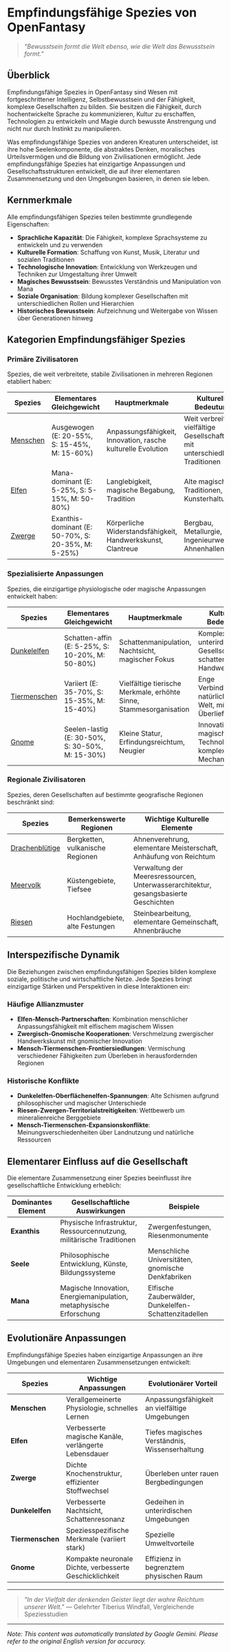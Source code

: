 # Empfindungsfähige Spezies von OpenFantasy

> *"Bewusstsein formt die Welt ebenso, wie die Welt das Bewusstsein formt."*

## Überblick

Empfindungsfähige Spezies in OpenFantasy sind Wesen mit fortgeschrittener Intelligenz, Selbstbewusstsein und der Fähigkeit, komplexe Gesellschaften zu bilden. Sie besitzen die Fähigkeit, durch hochentwickelte Sprache zu kommunizieren, Kultur zu erschaffen, Technologien zu entwickeln und Magie durch bewusste Anstrengung und nicht nur durch Instinkt zu manipulieren.

Was empfindungsfähige Spezies von anderen Kreaturen unterscheidet, ist ihre hohe Seelenkomponente, die abstraktes Denken, moralisches Urteilsvermögen und die Bildung von Zivilisationen ermöglicht. Jede empfindungsfähige Spezies hat einzigartige Anpassungen und Gesellschaftsstrukturen entwickelt, die auf ihrer elementaren Zusammensetzung und den Umgebungen basieren, in denen sie leben.

## Kernmerkmale

Alle empfindungsfähigen Spezies teilen bestimmte grundlegende Eigenschaften:

- **Sprachliche Kapazität**: Die Fähigkeit, komplexe Sprachsysteme zu entwickeln und zu verwenden
- **Kulturelle Formation**: Schaffung von Kunst, Musik, Literatur und sozialen Traditionen
- **Technologische Innovation**: Entwicklung von Werkzeugen und Techniken zur Umgestaltung ihrer Umwelt
- **Magisches Bewusstsein**: Bewusstes Verständnis und Manipulation von Mana
- **Soziale Organisation**: Bildung komplexer Gesellschaften mit unterschiedlichen Rollen und Hierarchien
- **Historisches Bewusstsein**: Aufzeichnung und Weitergabe von Wissen über Generationen hinweg

## Kategorien Empfindungsfähiger Spezies

### Primäre Zivilisatoren

Spezies, die weit verbreitete, stabile Zivilisationen in mehreren Regionen etabliert haben:

| Spezies | Elementares Gleichgewicht | Hauptmerkmale | Kulturelle Bedeutung |
|---------|-------------------|------------|----------------------|
| [Menschen](Humans.md) | Ausgewogen (E: 20-55%, S: 15-45%, M: 15-60%) | Anpassungsfähigkeit, Innovation, rasche kulturelle Evolution | Weit verbreitete, vielfältige Gesellschaften mit unterschiedlichen Traditionen |
| [Elfen](Elves.md) | Mana-dominant (E: 5-25%, S: 5-15%, M: 50-80%) | Langlebigkeit, magische Begabung, Tradition | Alte magische Traditionen, Kunsterhaltung |
| [Zwerge](Dwarves.md) | Exanthis-dominant (E: 50-70%, S: 20-35%, M: 5-25%) | Körperliche Widerstandsfähigkeit, Handwerkskunst, Clantreue | Bergbau, Metallurgie, Ingenieurwesen, Ahnenhallen |

### Spezialisierte Anpassungen

Spezies, die einzigartige physiologische oder magische Anpassungen entwickelt haben:

| Spezies | Elementares Gleichgewicht | Hauptmerkmale | Kulturelle Bedeutung |
|---------|-------------------|------------|----------------------|
| [Dunkelelfen](DarkElves.md) | Schatten-affin (E: 5-25%, S: 10-20%, M: 50-80%) | Schattenmanipulation, Nachtsicht, magischer Fokus | Komplexe unterirdische Gesellschaften, schattenbasierte Handwerke |
| [Tiermenschen](Beastfolk.md) | Variiert (E: 35-70%, S: 15-35%, M: 15-40%) | Vielfältige tierische Merkmale, erhöhte Sinne, Stammesorganisation | Enge Verbindung zur natürlichen Welt, mündliche Überlieferungen |
| [Gnome](Gnomes.md) | Seelen-lastig (E: 30-50%, S: 30-50%, M: 15-30%) | Kleine Statur, Erfindungsreichtum, Neugier | Innovation, magische Technologie, komplexe Mechanismen |

### Regionale Zivilisatoren

Spezies, deren Gesellschaften auf bestimmte geografische Regionen beschränkt sind:

| Spezies | Bemerkenswerte Regionen | Wichtige Kulturelle Elemente |
|---------|----------------|------------------------|
| [Drachenblütige](../Magical/Dragonkin.md) | Bergketten, vulkanische Regionen | Ahnenverehrung, elementare Meisterschaft, Anhäufung von Reichtum |
| [Meervolk](../Hybrid/Merfolk.md) | Küstengebiete, Tiefsee | Verwaltung der Meeresressourcen, Unterwasserarchitektur, gesangsbasierte Geschichten |
| [Riesen](../Monsters/Giants.md) | Hochlandgebiete, alte Festungen | Steinbearbeitung, elementare Gemeinschaft, Ahnenbräuche |

## Interspezifische Dynamik

Die Beziehungen zwischen empfindungsfähigen Spezies bilden komplexe soziale, politische und wirtschaftliche Netze. Jede Spezies bringt einzigartige Stärken und Perspektiven in diese Interaktionen ein:

### Häufige Allianzmuster

- **Elfen-Mensch-Partnerschaften**: Kombination menschlicher Anpassungsfähigkeit mit elfischem magischem Wissen
- **Zwergisch-Gnomische Kooperationen**: Verschmelzung zwergischer Handwerkskunst mit gnomischer Innovation
- **Mensch-Tiermenschen-Frontiersiedlungen**: Vermischung verschiedener Fähigkeiten zum Überleben in herausfordernden Regionen

### Historische Konflikte

- **Dunkelelfen-Oberflächenelfen-Spannungen**: Alte Schismen aufgrund philosophischer und magischer Unterschiede
- **Riesen-Zwergen-Territorialstreitigkeiten**: Wettbewerb um mineralienreiche Berggebiete
- **Mensch-Tiermenschen-Expansionskonflikte**: Meinungsverschiedenheiten über Landnutzung und natürliche Ressourcen

## Elementarer Einfluss auf die Gesellschaft

Die elementare Zusammensetzung einer Spezies beeinflusst ihre gesellschaftliche Entwicklung erheblich:

| Dominantes Element | Gesellschaftliche Auswirkungen | Beispiele |
|------------------|----------------|----------|
| **Exanthis** | Physische Infrastruktur, Ressourcennutzung, militärische Traditionen | Zwergenfestungen, Riesenmonumente |
| **Seele** | Philosophische Entwicklung, Künste, Bildungssysteme | Menschliche Universitäten, gnomische Denkfabriken |
| **Mana** | Magische Innovation, Energiemanipulation, metaphysische Erforschung | Elfische Zauberwälder, Dunkelelfen-Schattenzitadellen |

## Evolutionäre Anpassungen

Empfindungsfähige Spezies haben einzigartige Anpassungen an ihre Umgebungen und elementaren Zusammensetzungen entwickelt:

| Spezies | Wichtige Anpassungen | Evolutionärer Vorteil |
|---------|----------------|------------------------|
| **Menschen** | Verallgemeinerte Physiologie, schnelles Lernen | Anpassungsfähigkeit an vielfältige Umgebungen |
| **Elfen** | Verbesserte magische Kanäle, verlängerte Lebensdauer | Tiefes magisches Verständnis, Wissenserhaltung |
| **Zwerge** | Dichte Knochenstruktur, effizienter Stoffwechsel | Überleben unter rauen Bergbedingungen |
| **Dunkelelfen** | Verbesserte Nachtsicht, Schattenresonanz | Gedeihen in unterirdischen Umgebungen |
| **Tiermenschen** | Speziesspezifische Merkmale (variiert stark) | Spezielle Umweltvorteile |
| **Gnome** | Kompakte neuronale Dichte, verbesserte Geschicklichkeit | Effizienz in begrenztem physischen Raum |

---

> *"In der Vielfalt der denkenden Geister liegt der wahre Reichtum unserer Welt."* — Gelehrter Tiberius Windfall, Vergleichende Speziesstudien


---
_Note: This content was automatically translated by Google Gemini. Please refer to the original English version for accuracy._